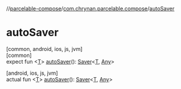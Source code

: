 //[parcelable-compose](../../index.md)/[com.chrynan.parcelable.compose](index.md)/[autoSaver](auto-saver.md)

# autoSaver

[common, android, ios, js, jvm]\
[common]\
expect fun &lt;[T](auto-saver.md)&gt; [autoSaver](auto-saver.md)(): [Saver](-saver/index.md)&lt;[T](auto-saver.md), [Any](https://kotlinlang.org/api/latest/jvm/stdlib/kotlin/-any/index.html)&gt;

[android, ios, js, jvm]\
actual fun &lt;[T](auto-saver.md)&gt; [autoSaver](auto-saver.md)(): [Saver](-saver/index.md)&lt;[T](auto-saver.md), [Any](https://kotlinlang.org/api/latest/jvm/stdlib/kotlin/-any/index.html)&gt;
